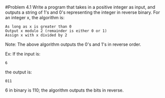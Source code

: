 #Problem 4.1
Write a program that takes in a positive integer as input, and outputs a string of 1's and 0's representing the integer in reverse binary. For an integer x, the algorithm is:

    As long as x is greater than 0
    Output x modulo 2 (remainder is either 0 or 1)
    Assign x with x divided by 2

Note: The above algorithm outputs the 0's and 1's in reverse order.

Ex: If the input is:

    6

the output is:

    011

6 in binary is 110; the algorithm outputs the bits in reverse.
